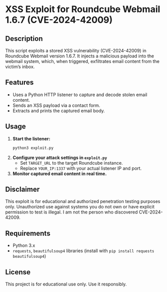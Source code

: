 # XSS Exploit for Roundcube Webmail 1.6.7 (CVE-2024-42009)

## Description
This script exploits a stored XSS vulnerability (CVE-2024-42009) in Roundcube Webmail version 1.6.7. It injects a malicious payload into the webmail system, which, when triggered, exfiltrates email content from the victim’s inbox.

## Features
- Uses a Python HTTP listener to capture and decode stolen email content.
- Sends an XSS payload via a contact form.
- Extracts and prints the captured email body.

## Usage
1. **Start the listener:**
   ```bash
   python3 exploit.py
   ```
2. **Configure your attack settings in `exploit.py`**
   - Set `TARGET_URL` to the target Roundcube instance.
   - Replace `YOUR_IP:1337` with your actual listener IP and port.
3. **Monitor captured email content in real time.**

## Disclaimer
This exploit is for educational and authorized penetration testing purposes only. Unauthorized use against systems you do not own or have explicit permission to test is illegal. I am not the person who discovered CVE-2024-42009.

## Requirements
- Python 3.x
- `requests`, `beautifulsoup4` libraries (install with `pip install requests beautifulsoup4`)

## License
This project is for educational use only. Use it responsibly.
